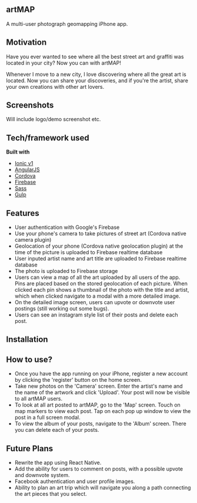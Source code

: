 ## artMAP
A multi-user photograph geomapping iPhone app.

## Motivation
Have you ever wanted to see where all the best street art and graffiti was located in your city?  Now you can with artMAP!

Whenever I move to a new city, I love discovering where all the great art is located. Now you can share your discoveries, and if you're the artist, share your own creations with other art lovers.

## Screenshots
Will include logo/demo screenshot etc.

## Tech/framework used

<b>Built with</b>
- [Ionic v1](https://ionicframework.com/docs/v1/)
- [AngularJS](https://angularjs.org/)
- [Cordova](https://cordova.apache.org/)
- [Firebase](https://firebase.google.com/)
- [Sass](https://sass-lang.com/)
- [Gulp](https://gulpjs.com/)

## Features
- User authentication with Google's Firebase
- Use your phone's camera to take pictures of street art (Cordova native camera plugin)
- Geolocation of your phone (Cordova native geolocation plugin) at the time of the picture is uploaded to Firebase realtime database
- User inputed artist name and art title are uploaded to Firebase realtime database
- The photo is uploaded to Firebase storage
- Users can view a map of all the art uploaded by all users of the app. Pins are placed based on the stored geolocation of each picture. When clicked each pin shows a thumbnail of the photo with the title and artist, which when clicked navigate to a modal with a more detailed image.
- On the detailed image screen, users can upvote or downvote user postings (still working out some bugs).
- Users can see an instagram style list of their posts and delete each post.


## Installation


## How to use?
- Once you have the app running on your iPhone, register a new account by clicking the 'register' button on the home screen.
- Take new photos on the 'Camera' screen. Enter the artist's name and the name of the artwork and click 'Upload'. Your post will now be visible to all artMAP users.
- To look at all art posted to artMAP, go to the 'Map' screen. Touch on map markers to view each post. Tap on each pop up window to view the post in a full screen modal.
- To view the album of your posts, navigate to the 'Album' screen. There you can delete each of your posts.

## Future Plans
- Rewrite the app using React Native.
- Add the ability for users to comment on posts, with a possible upvote and downvote system.
- Facebook authentication and user profile images.
- Ability to plan an art trip which will navigate you along a path connecting the art pieces that you select.